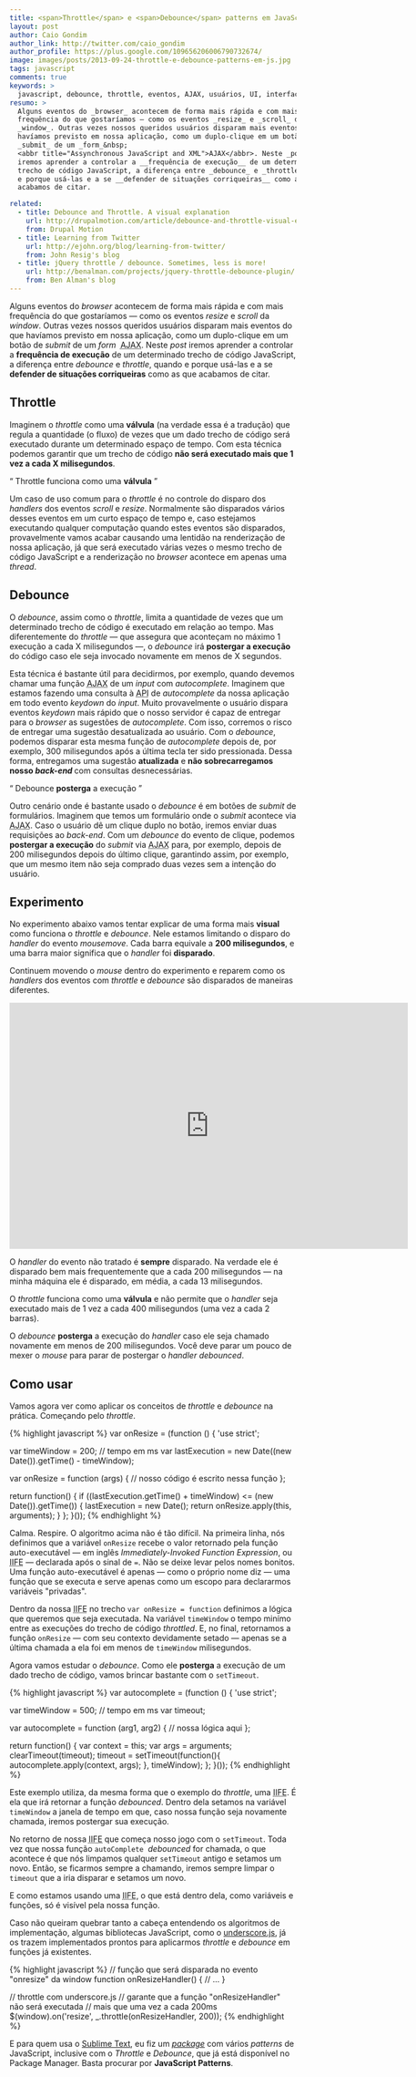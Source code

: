 ```yaml
---
title: <span>Throttle</span> e <span>Debounce</span> patterns em JavaScript
layout: post
author: Caio Gondim
author_link: http://twitter.com/caio_gondim
author_profile: https://plus.google.com/109656206006790732674/
image: images/posts/2013-09-24-throttle-e-debounce-patterns-em-js.jpg
tags: javascript
comments: true
keywords: >
  javascript, debounce, throttle, eventos, AJAX, usuários, UI, interface
resumo: >
  Alguns eventos do _browser_ acontecem de forma mais rápida e com mais
  frequência do que gostaríamos — como os eventos _resize_ e _scroll_ da
  _window_. Outras vezes nossos queridos usuários disparam mais eventos do que
  havíamos previsto em nossa aplicação, como um duplo-clique em um botão de
  _submit_ de um _form_&nbsp;
  <abbr title="Assynchronous JavaScript and XML">AJAX</abbr>. Neste _post_
  iremos aprender a controlar a __frequência de execução__ de um determinado
  trecho de código JavaScript, a diferença entre _debounce_ e _throttle_, quando
  e porque usá-las e a se __defender de situações corriqueiras__ como as que
  acabamos de citar.

related:
  - title: Debounce and Throttle. A visual explanation
    url: http://drupalmotion.com/article/debounce-and-throttle-visual-explanation
    from: Drupal Motion
  - title: Learning from Twitter
    url: http://ejohn.org/blog/learning-from-twitter/
    from: John Resig's blog
  - title: jQuery throttle / debounce. Sometimes, less is more!
    url: http://benalman.com/projects/jquery-throttle-debounce-plugin/
    from: Ben Alman's blog
---
```


Alguns eventos do _browser_ acontecem de forma mais rápida e com mais frequência
do que gostaríamos — como os eventos _resize_ e _scroll_ da _window_. Outras
vezes nossos queridos usuários disparam mais eventos do que havíamos previsto em
nossa aplicação, como um duplo-clique em um botão de _submit_ de um _form_&nbsp;
<abbr title="Assynchronous JavaScript and XML">AJAX</abbr>. Neste _post_ iremos
aprender a controlar a __frequência de execução__ de um determinado trecho de
código JavaScript, a diferença entre _debounce_ e _throttle_, quando e porque
usá-las e a se __defender de situações corriqueiras__ como as que acabamos de
citar.


## Throttle

Imaginem o _throttle_ como uma __válvula__ (na verdade essa é a tradução) que
regula a quantidade (o fluxo) de vezes que um dado trecho de código será
executado durante um determinado espaço de tempo. Com esta técnica podemos
garantir que um trecho de código __não será executado mais que 1 vez a
cada X milisegundos__.

<q class="pushing-quotes">
  Throttle funciona como uma <strong>válvula</strong>
</q>

Um caso de uso comum para o _throttle_ é no controle do disparo dos _handlers_
dos eventos _scroll_ e _resize_. Normalmente são disparados vários desses
eventos em um curto espaço de tempo e, caso estejamos executando qualquer
computação quando estes eventos são disparados, provavelmente vamos acabar
causando uma lentidão na renderização de nossa aplicação, já que será executado
várias vezes o mesmo trecho de código JavaScript e a renderização no _browser_
acontece em apenas uma _thread_.


## Debounce

O _debounce_, assim como o _throttle_, limita a quantidade de vezes que um
determinado trecho de código é executado em relação ao tempo. Mas diferentemente
do _throttle_ — que assegura que aconteçam no máximo 1 execução a cada X
milisegundos —, o _debounce_ irá __postergar a execução__ do código caso ele
seja invocado novamente em menos de X segundos.

Esta técnica é bastante útil para decidirmos, por exemplo, quando devemos chamar
uma função <abbr title="Assynchronous JavaScript and XML">AJAX</abbr> de um
_input_ com _autocomplete_. Imaginem que estamos fazendo uma consulta à
<abbr title="Application Program Interface">API</abbr> de _autocomplete_ da
nossa aplicação em todo evento _keydown_ do _input_. Muito provavelmente o
usuário dispara eventos _keydown_ mais rápido que o nosso servidor é capaz de
entregar para o _browser_ as sugestões de _autocomplete_. Com isso, corremos o
risco de entregar uma sugestão desatualizada ao usuário. Com o _debounce_,
podemos disparar esta mesma função de _autocomplete_ depois de, por exemplo, 300
milisegundos após a última tecla ter sido pressionada. Dessa forma, entregamos
uma sugestão __atualizada__ e <strong>não sobrecarregamos nosso <em>back-end</em>
</strong> com consultas desnecessárias.

<q class="pushing-quotes">
  Debounce <strong>posterga</strong> a execução
</q>

Outro cenário onde é bastante usado o _debounce_ é em botões de _submit_ de
formulários. Imaginem que temos um formulário onde o _submit_ acontece via
<abbr title="Assynchronous JavaScript and XML">AJAX</abbr>. Caso o usuário dê um
clique duplo no botão, iremos enviar duas requisições ao _back-end_. Com um
_debounce_ do evento de clique, podemos __postergar a execução__ do _submit_ via
<abbr title="Assynchronous JavaScript and XML">AJAX</abbr> para, por exemplo,
depois de 200 milisegundos depois do último clique, garantindo assim, por
exemplo, que um mesmo item não seja comprado duas vezes sem a intenção do
usuário.


## Experimento

No experimento abaixo vamos tentar explicar de uma forma mais __visual__ como
funciona o _throttle_ e _debounce_. Nele estamos limitando o disparo do
_handler_ do evento _mousemove_. Cada barra equivale a __200 milisegundos__, e
uma barra maior significa que o _handler_ foi __disparado__.

Continuem movendo o _mouse_ dentro do experimento e reparem como os _handlers_
dos eventos com _throttle_ e _debounce_ são disparados de maneiras diferentes.

<iframe
  src="http://caiogondim.github.io/js-debounce-throttle-visual-explanation/"
  height="432"
  width="700"
  class="img"
  frameborder="0"
>
</iframe>

O _handler_ do evento não tratado é __sempre__ disparado. Na verdade ele é
disparado bem mais frequentemente que a cada 200 milisegundos — na minha máquina
ele é disparado, em média, a cada 13 milisegundos.

O _throttle_ funciona como uma __válvula__ e não permite que o _handler_ seja
executado mais de 1 vez a cada 400 milisegundos (uma vez a cada 2 barras).

O _debounce_&nbsp;__posterga__ a execução do _handler_ caso ele seja chamado
novamente em menos de 200 milisegundos. Você deve parar um pouco de mexer o
_mouse_ para parar de postergar o _handler_ _debounced_.


## Como usar

Vamos agora ver como aplicar os conceitos de _throttle_ e _debounce_ na prática.
Começando pelo _throttle_.


{% highlight javascript %}
var onResize = (function () {
  'use strict';

  var timeWindow = 200; // tempo em ms
  var lastExecution = new Date((new Date()).getTime() - timeWindow);

  var onResize = function (args) {
     // nosso código é escrito nessa função
  };

  return function() {
    if ((lastExecution.getTime() + timeWindow) <= (new Date()).getTime()) {
      lastExecution = new Date();
      return onResize.apply(this, arguments);
    }
  };
}());
{% endhighlight %}

Calma. Respire. O algoritmo acima não é tão difícil. Na primeira linha, nós
definimos que a variável `onResize` recebe o valor retornado pela função
auto-executável — em inglês _Immediately-Invoked Function Expression_, ou
<abbr title="Immediately-Invoked Function Expression">IIFE</abbr> — declarada
após o sinal de `=`. Não se deixe levar pelos nomes bonitos. Uma função
auto-executável é apenas — como o próprio nome diz — uma função que se executa e
serve apenas como um escopo para declararmos variáveis "privadas".

Dentro da nossa <abbr title="Immediately-Invoked Function Expression">IIFE</abbr>
no trecho `var onResize = function` definimos a lógica que queremos que seja
executada. Na variável `timeWindow` o tempo minímo entre as execuções do trecho
de código _throttled_. E, no final, retornamos a função `onResize` — com seu
contexto devidamente setado — apenas se a última chamada a ela foi em menos de
`timeWindow` milisegundos.

Agora vamos estudar o _debounce_. Como ele __posterga__ a execução de um dado
trecho de código, vamos brincar bastante com o `setTimeout`.

{% highlight javascript %}
var autocomplete = (function () {
  'use strict';

  var timeWindow = 500; // tempo em ms
  var timeout;

  var autocomplete = function (arg1, arg2) {
    // nossa lógica aqui
  };

  return function() {
    var context = this;
    var args = arguments;
    clearTimeout(timeout);
    timeout = setTimeout(function(){
      autocomplete.apply(context, args);
    }, timeWindow);
  };
}());
{% endhighlight %}

Este exemplo utiliza, da mesma forma que o exemplo do _throttle_, uma
<abbr title="Immediately-Invoked Function Expression">IIFE</abbr>. É ela que irá
retornar a função _debounced_. Dentro dela setamos na variável `timeWindow`
a janela de tempo em que, caso nossa função seja novamente chamada, iremos
postergar sua execução.

No retorno de nossa <abbr title="Immediately-Invoked Function Expression">IIFE</abbr>
que começa nosso jogo com o `setTimeout`. Toda vez que nossa função `autoComplete`
&nbsp;_debounced_ for chamada, o que acontece é que nós limpamos qualquer
`setTimeout` antigo e setamos um novo. Então, se ficarmos sempre a chamando,
iremos sempre limpar o `timeout` que a iria disparar e setamos um novo.

E como estamos usando uma <abbr title="Immediately-Invoked Function Expression">IIFE</abbr>,
o que está dentro dela, como variáveis e funções, só é visível pela nossa função.

Caso não queiram quebrar tanto a cabeça entendendo os algoritmos de implementação,
algumas bibliotecas JavaScript, como o [underscore.js](http://underscorejs.org/),
já os trazem implementados prontos para aplicarmos _throttle_ e _debounce_ em
funções já existentes.

{% highlight javascript %}
// função que será disparada no evento "onresize" da window
function onResizeHandler() {
  // ...
}

// throttle com underscore.js
// garante que a função "onResizeHandler" não será executada
// mais que uma vez a cada 200ms
$(window).on('resize', _.throttle(onResizeHandler, 200));
{% endhighlight %}

E para quem usa o [Sublime Text](http://www.sublimetext.com/), eu fiz um
[_package_](https://github.com/caiogondim/js-patterns-sublime-snippets) com
vários _patterns_ de JavaScript, inclusive com o _Throttle_ e _Debounce_, que já
está disponível no Package Manager. Basta procurar por __JavaScript Patterns__.
